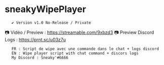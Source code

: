 # sneakyWipePlayer

       ✔️ Version v1.0 No-Release / Private 
📷 Vidéo / Preview : https://streamable.com/9xbzd3
📷 Preview Discord Logs : https://prnt.sc/u03z7u
       
       FR : Script de wipe avec une commande dans le chat + logs discord
       EN : Wipe player script with chat command + discors logs
       My Discord : Sneaky'#6666

